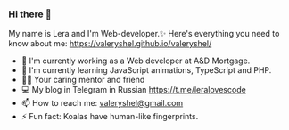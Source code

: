 ### Hi there 👋

My name is Lera and I'm Web-developer.✨
Here's everything you need to know about me:
https://valeryshel.github.io/valeryshel/

- 🔭 I'm currently working as a Web developer at A&D Mortgage.
- 🌱 I'm currently learning JavaScript animations, TypeScript and PHP.
- 👩‍💻 Your caring mentor and friend
- 💻 My blog in Telegram in Russian https://t.me/leralovescode
- 📫 How to reach me: valeryshel@gmail.com
- ⚡ Fun fact: Koalas have human-like fingerprints.
